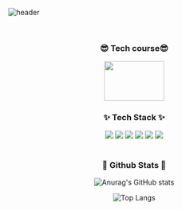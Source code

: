![header](https://capsule-render.vercel.app/api?type=blur&color=gradient&height=300&section=header&text=EEJune's%20github&fontColor=d6ace6)

</br>
<div align="center">
    <h3>😎 Tech course😎</h3>
    <a href="https://profile.intra.42.fr/" target="_blank">
    <img src="https://img.shields.io/badge/lseo-000000?style=for-the-badge&logo=42&logoColor=FFFFFF" 
         style="width: 120px; height: 80px;color: #000000;" 
         font-size: 5px>
</a>
</div>
<div align="center">
<h3>✨ Tech Stack ✨</h3>
<a target="_blank"><img src="https://img.shields.io/badge/C-A8B9CC?style=flat&logo=c&logoColor=FFFFFF"/></a>
<a target="_blank"><img src="https://img.shields.io/badge/C++-00599C?style=flat&logo=cplusplus&logoColor=FFFFFF"/></a>
<a target="_blank"><img src="https://img.shields.io/badge/python-3776AB?style=flat&logo=python&logoColor=FFFFFF"/></a>
<a target="_blank"><img src="https://img.shields.io/badge/html-E34F26?style=flat&logo=html5&logoColor=FFFFFF"/></a>
<a target="_blank"><img src="https://img.shields.io/badge/css-663399?style=flat&logo=css&logoColor=FFFFFF"/></a>
<a target="_blank"><img src="https://img.shields.io/badge/Javascript-F7DF1E?style=flat&logo=javascript&logoColor=FFFFFF"/></a>
</div>
</br>
<div align="center">
<h3> 🤔 Github Stats 🤔</h3>
    
![Anurag's GitHub stats](https://github-readme-stats.vercel.app/api?username=EEjune&show_icons=true&theme=synthwave)
    
![Top Langs](https://github-readme-stats.vercel.app/api/top-langs/?username=EEjune&layout=compact)
</div>




